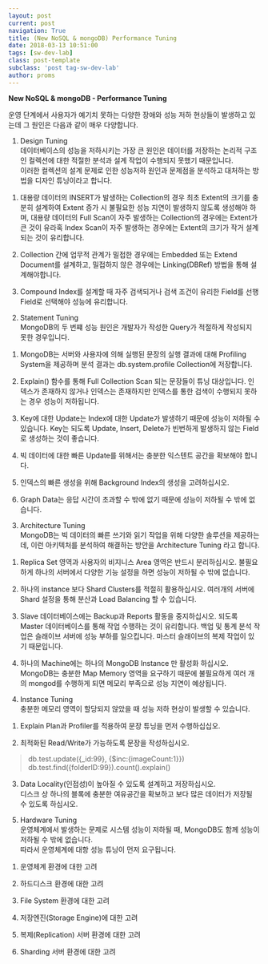 ```yaml
---
layout: post
current: post
navigation: True
title: (New NoSQL & mongoDB) Performance Tuning
date: 2018-03-13 10:51:00
tags: [sw-dev-lab]
class: post-template
subclass: 'post tag-sw-dev-lab'
author: proms
---
```


**New NoSQL & mongoDB - Performance Tuning**

운영 단계에서 사용자가 예기치 못하는 다양한 장애와 성능 저하 현상들이 발생하고 있는데 그 원인은 다음과 같이 매우 다양합니다.

1. Design Tuning  
데이터베이스의 성능을 저하시키는 가장 큰 원인은 데이터를 저장하는 논리적 구조인 컬렉션에 대한 적절한 분석과 설계 작업이 수행되지 못했기 때문입니다.  
이러한 컬렉션의 설계 문제로 인한 성능저하 원인과 문제점을 분석하고 대처하는 방법을 디자인 튜닝이라고 합니다.

1) 대용량 데이터의 INSERT가 발생하는 Collection의 경우 최초 Extent의 크기를 충분히 설계하여 Extent 증가 시 불필요한 성능 지연이 발생하지 않도록 생성해야 하며, 대용량 데이터의 Full Scan이 자주 발생하는 Collection의 경우에는 Extent가 큰 것이 유라혹 Index Scan이 자주 발생하는 경우에는 Extent의 크기가 작거 설계되는 것이 유리합니다.

2) Collection 간에 업무적 관계가 밀접한 경우에는 Embedded 또는 Extend Document를 설계하고, 밀접하지 않은 경우에는 Linking(DBRef) 방법을 통해 설계해야합니다.

3) Compound Index를 설계할 때 자주 검색되거나 검색 조건이 유리한 Field를 선행 Field로 선택해야 성능에 유리합니다.

2. Statement Tuning  
MongoDB의 두 번쨰 성능 원인은 개발자가 작성한 Query가 적절하게 작성되지 못한 경우입니다.

1) MongoDB는 서버와 사용자에 의해 실행된 문장의 실행 결과에 대해 Profiling System을 제공하며 분석 결과는 db.system.profile Collection에 저장합니다.

2) Explain() 함수를 통해 Full Collection Scan 되는 문장들이 튜닝 대상입니다.
인덱스가 존재하지 않거나 인덱스는 존재하지만 인덱스를 통한 검색이 수행되지 못하는 경우 성능이 저하됩니다.

3) Key에 대한 Update는 Index에 대한 Update가 발생하기 때문에 성능이 저하될 수 있습니다. Key는 되도록 Update, Insert, Delete가 빈번하게 발생하지 않는 Field로 생성하는 것이 좋습니다.

4) 빅 데이터에 대한 빠른 Update를 위해서는 충분한 익스텐트 공간을 확보해야 합니다.

5) 인덱스의 빠른 생성을 위해 Background Index의 생성을 고려하십시오.

6) Graph Data는 응답 시간이 초과할 수 밖에 없기 때문에 성능이 저하될 수 밖에 없습니다.

3. Architecture Tuning  
MongoDB는 빅 데이터의 빠른 쓰기와 읽기 작업을 위해 다양한 솔루션을 제공하는데, 이런 아키텍처를 분석하여 해결하는 방안을 Architecture Tuning 라고 합니다.

1) Replica Set 영역과 사용자의 비지니스 Area 영역은 반드시 분리하십시오. 불필요하게 하나의 서버에서 다양한 기능 설정을 하면 성능이 저하될 수 밖에 없습니다.

2) 하나의 instance 보다 Shard Clusters를 적절히 활용하십시오. 여러개의 서버에 Shard 설정을 통해 분산과 Load Balancing 할 수 있습니다.

3) Slave 데이터베이스에는 Backup과 Reports 활동을 중지하십시오. 되도록 Master 데이터베이스를 통해 작업 수행하는 것이 유리합니다. 백업 및 통계 분석 작업은 슬래이브 서버에 성능 부하를 일으킵니다. 마스터 슬래이브의 복제 작업이 있기 때문입니다.

4) 하나의 Machine에는 하나의 MongoDB Instance 만 활성화 하십시오. MongoDB는 충분한 Map Memory 영역을 요구하기 때문에 불필요하게 여러 개의 mongod를 수행하게 되면 메모리 부족으로 성능 지연이 예상됩니다.

4. Instance Tuning  
충분한 메모리 영역이 할당되지 않았을 때 성능 저하 현상이 발생할 수 있습니다.  

1) Explain Plan과 Profiler를 적용하여 문장 튜닝을 먼저 수행하십십오.

2) 최적화된 Read/Write가 가능하도록 문장을 작성하십시오.
>db.test.update({_id:99}, {$inc:{imageCount:1}})  
db.test.find({folderID:99}).count().explain()

3) Data Locality(인접성)이 높아질 수 있도록 설계하고 저장하십시오.  
디스크 상 하나의 블록에 충분한 여유공간을 확보하고 보다 많은 데이터가 저장될 수 있도록 하십시오.

5. Hardware Tuning  
운영체계에서 발생하는 문제로 시스템 성능이 저하될 때, MongoDB도 함께 성능이 저하될 수 밖에 없습니다.  
따라서 운영체계에 대항 성능 튜닝이 먼저 요구됩니다.  

1) 운영체계 환경에 대한 고려

2) 하드디스크 환경에 대한 고려

3) File System 환경에 대한 고려

4) 저장엔진(Storage Engine)에 대한 고려

5) 복제(Replication) 서버 환경에 대한 고려

6) Sharding 서버 환경에 대한 고려